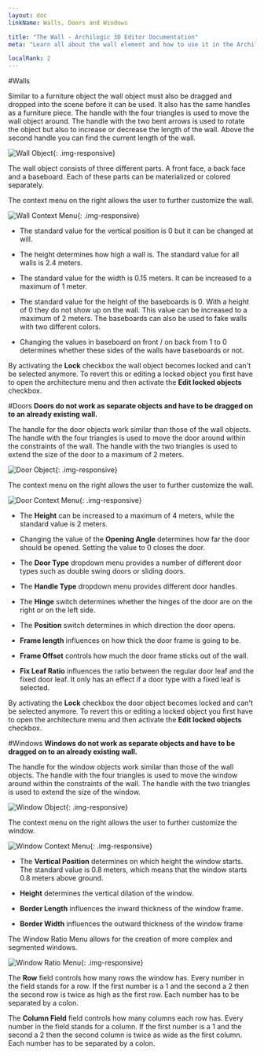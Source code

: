 ```yaml
---
layout: doc
linkName: Walls, Doors and Windows

title: "The Wall - Archilogic 3D Editor Documentation"
meta: "Learn all about the wall element and how to use it in the Archilogic 3D Editor. Check out our documentation."

localRank: 2
---
```


#Walls

Similar to a furniture object the wall object must also be dragged and dropped into the scene before it can be used.
It also has the same handles as a furniture piece.
The handle with the four triangles is used to move the wall object around.
The handle with the two bent arrows is used to rotate the object but also to increase or decrease the length of the wall.
Above the second handle you can find the current length of the wall.

![Wall Object]({{site.path}}/assets/images/Architecture-Wall-Object.jpg){: .img-responsive}

The wall object consists of three different parts. A front face, a back face and a baseboard.
Each of these parts can be materialized or colored separately.

The context menu on the right allows the user to further customize the wall.

![Wall Context Menu]({{site.path}}/assets/images/Architecture-Wall-Menu.jpg){: .img-responsive}

* The standard value for the vertical position is 0 but it can be changed at will.

* The height determines how high a wall is. The standard value for all walls is 2.4 meters.

* The standard value for the width is 0.15 meters. It can be increased to a maximum of 1 meter.

* The standard value for the height of the baseboards is 0. With a height of 0 they do not show up on the wall.
This value can be increased to a maximum of 2 meters. The baseboards can also be used to fake walls with two different colors.

* Changing the values in baseboard on front / on back from 1 to 0 determines whether these sides of the walls have baseboards or not.

By activating the **Lock** checkbox the wall object becomes locked and can't be selected anymore.
To revert this or editing a locked object you first have to open the architecture menu and then activate the **Edit locked objects** checkbox.

#Doors
**Doors do not work as separate objects and have to be dragged on to an already existing wall.**

The handle for the door objects work similar than those of the wall objects. The handle with the four triangles is used to move the door around within the constraints of the wall. The handle with the two triangles is used to extend the size of the door to a maximum of 2 meters.

![Door Object]({{site.path}}/assets/images/Architecture-Door-Object.jpg){: .img-responsive}

The context menu on the right allows the user to further customize the wall.

![Door Context Menu]({{site.path}}/assets/images/Architecture-Door-Menu.jpg){: .img-responsive}

* The **Height** can be increased to a maximum of 4 meters, while the standard value is 2 meters.

* Changing the value of the **Opening Angle** determines how far the door should be opened. Setting the value to 0 closes the door.

* The **Door Type** dropdown menu provides a number of different door types such as double swing doors or sliding doors.

* The **Handle Type** dropdown menu provides different door handles.

* The **Hinge** switch determines whether the hinges of the door are on the right or on the left side.

* The **Position** switch determines in which direction the door opens.

* **Frame length** influences on how thick the door frame is going to be.

* **Frame Offset** controls how much the door frame sticks out of the wall.

* **Fix Leaf Ratio** influences the ratio between the regular door leaf and the fixed door leaf. It only has an effect if a door type with a fixed leaf is selected.

By activating the **Lock** checkbox the door object becomes locked and can't be selected anymore.
To revert this or editing a locked object you first have to open the architecture menu and then activate the **Edit locked objects** checkbox.


#Windows
**Windows do not work as separate objects and have to be dragged on to an already existing wall.**

The handle for the window objects work similar than those of the wall objects. The handle with the four triangles is used to move the window around within the constraints of the wall. The handle with the two triangles is used to extend the size of the window.

![Window Object]({{site.path}}/assets/images/Architecture-Window-Object.jpg){: .img-responsive}

The context menu on the right allows the user to further customize the window.

![Window Context Menu]({{site.path}}/assets/images/Architecture-Window-Menu.jpg){: .img-responsive}

* The **Vertical Position** determines on which height the window starts. The standard value is 0.8 meters, which means that the window starts 0.8 meters above ground.

* **Height** determines the vertical dilation of the window.

* **Border Length** influences the inward thickness of the window frame.

* **Border Width** influences the outward thickness of the window frame

The Window Ratio Menu allows for the creation of more complex and segmented windows.

![Window Ratio Menu]({{site.path}}/assets/images/Architecture-Window-Ratio.jpg){: .img-responsive}

The **Row** field controls how many rows the window has. Every number in the field stands for a row. If the first number is a 1 and the second a 2 then the second row is twice as high as the first row. Each number has to be separated by a colon.

The **Column Field** field controls how many columns each row has. Every number in the field stands for a column. If the first number is a 1 and the second a 2 then the second column is twice as wide as the first column. Each number has to be separated by a colon.
